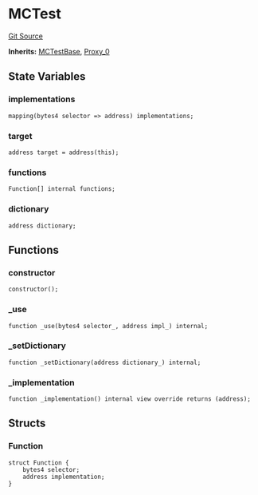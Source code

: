 # MCTest
[Git Source](https://github.com/metacontract/mc/blob/0cf91165f9ec2cbeeba800a4baf4e81e2df5c3bb/src/devkit/Flattened.sol)

**Inherits:**
[MCTestBase](/src/devkit/Flattened.sol/abstract.MCTestBase.md), [Proxy_0](/src/devkit/Flattened.sol/abstract.Proxy_0.md)


## State Variables
### implementations

```solidity
mapping(bytes4 selector => address) implementations;
```


### target

```solidity
address target = address(this);
```


### functions

```solidity
Function[] internal functions;
```


### dictionary

```solidity
address dictionary;
```


## Functions
### constructor


```solidity
constructor();
```

### _use


```solidity
function _use(bytes4 selector_, address impl_) internal;
```

### _setDictionary


```solidity
function _setDictionary(address dictionary_) internal;
```

### _implementation


```solidity
function _implementation() internal view override returns (address);
```

## Structs
### Function

```solidity
struct Function {
    bytes4 selector;
    address implementation;
}
```

